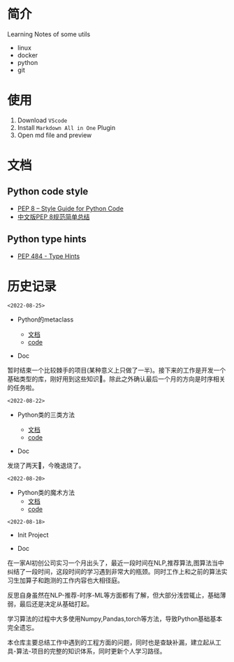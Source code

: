 # 简介
Learning Notes of some utils
- linux
- docker
- python
- git

# 使用
1. Download `VScode`
2. Install `Markdown All in One` Plugin  
3. Open md file and preview

# 文档 

## Python code style
- [PEP 8 – Style Guide for Python Code](https://peps.python.org/pep-0008/)
- [中文版PEP 8规范简单总结](https://zhuanlan.zhihu.com/p/110405756)

## Python type hints

- [PEP 484 - Type Hints](https://peps.python.org/pep-0484/)

# 历史记录
`<2022-08-25>`

- Python的metaclass
  - [文档](https://github.com/Uroboros0313/UtilsNotes/blob/master/python/1.4.python%E5%85%83%E7%B1%BB.md)
  - [code](https://github.com/Uroboros0313/UtilsNotes/blob/master/code/1.4.py_metaclass.ipynb)

- Doc

暂时结束一个比较棘手的项目(某种意义上只做了一半)。接下来的工作是开发一个基础类型的库，刚好用到这些知识👺。除此之外确认最后一个月的方向是时序相关的任务啦。

`<2022-08-22>`

- Python类的三类方法
  - [文档](https://github.com/Uroboros0313/UtilsNotes/blob/master/python/1.3.python%E7%B1%BB%E7%9A%84%E4%B8%89%E7%B1%BB%E6%96%B9%E6%B3%95.md)
  - [code](https://github.com/Uroboros0313/UtilsNotes/blob/master/code/1.3.pycls_method.ipynb)

- Doc    

发烧了两天👾，今晚退烧了。  

`<2022-08-20>`  
    
- Python类的魔术方法
  - [文档](https://github.com/Uroboros0313/UtilsNotes/blob/master/python/1.2.python%E9%AD%94%E6%9C%AF%E6%96%B9%E6%B3%95.md)
  - [code](https://github.com/Uroboros0313/UtilsNotes/blob/master/code/1.2.pycls_func.ipynb) 

`<2022-08-18>`

- Init Project

- Doc
  
在一家AI初创公司实习一个月出头了，最近一段时间在NLP,推荐算法,图算法当中纠结了一段时间，这段时间的学习遇到非常大的瓶颈。同时工作上和之前的算法实习生加算子和跑测的工作内容也大相径庭。

反思自身虽然在NLP-推荐-时序-ML等方面都有了解，但大部分浅尝辄止，基础薄弱，最后还是决定从基础打起。

学习算法的过程中大多使用Numpy,Pandas,torch等方法，导致Python基础基本完全遗忘。    

本仓库主要总结工作中遇到的工程方面的问题，同时也是查缺补漏，建立起从工具-算法-项目的完整的知识体系，同时更新个人学习路径。


  




